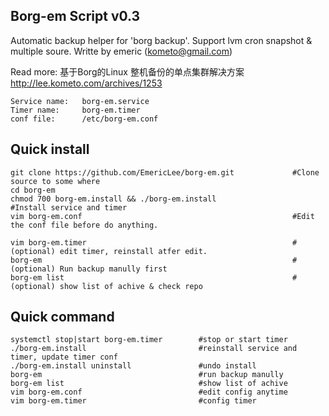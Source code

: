 
Borg-em Script v0.3
-
Automatic backup helper for 'borg backup'.  Support lvm cron snapshot &amp; multiple soure.
Writte by emeric (kometo@gmail.com)

Read more: 基于Borg的Linux 整机备份的单点集群解决方案 http://lee.kometo.com/archives/1253

    Service name:   borg-em.service
    Timer name:     borg-em.timer
    conf file:      /etc/borg-em.conf
    
## Quick install
    
    git clone https://github.com/EmericLee/borg-em.git             #Clone source to some where
    cd borg-em
    chmod 700 borg-em.install && ./borg-em.install                 #Install service and timer
    vim borg-em.conf                                               #Edit the conf file before do anything.
    
    vim borg-em.timer                                              #(optional) edit timer, reinstall atfer edit.
    borg-em                                                        #(optional) Run backup manully first
    borg-em list                                                   #(optional) show list of achive & check repo

## Quick command
    
    systemctl stop|start borg-em.timer        #stop or start timer
    ./borg-em.install                         #reinstall service and timer, update timer conf
    ./borg-em.install uninstall               #undo install 
    borg-em                                   #run backup manully
    borg-em list                              #show list of achive
    vim borg-em.conf                          #edit config anytime
    vim borg-em.timer                         #config timer
    

